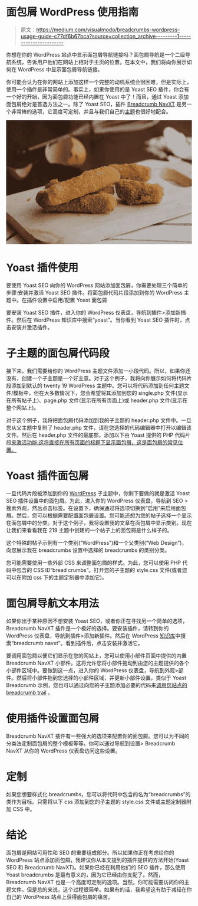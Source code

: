 # 面包屑 WordPress 使用指南

> 原文：<https://medium.com/visualmodo/breadcrumbs-wordpress-usage-guide-c77df6b67bca?source=collection_archive---------1----------------------->

你想在你的 WordPress 站点中显示面包屑导航链接吗？面包屑导航是一个二级导航系统，告诉用户他们在网站上相对于主页的位置。在本文中，我们将向你展示如何在 WordPress 中显示面包屑导航链接。

你可能会认为在你的网站上添加这样一个完整的动机系统会很困难，但是实际上，使用一个插件是非常简单的。事实上，如果你使用的是 Yoast SEO 插件，你会有一个好的开始，因为面包屑功能已经内置在 Yoast 中了！而且，通过 Yoast 添加面包屑绝对是首选方法之一。除了 Yoast SEO，插件 [Breadcrumb NavXT](https://wordpress.org/plugins/breadcrumb-navxt/) 是另一个非常棒的选项，它高度可定制，并且与我们自己的[主题](https://visualmodo.com/wordpress-themes/)也很好地配合。

![](img/f010c95c60104a880acb72e234a23945.png)

# Yoast 插件使用

要使用 Yoast SEO 向你的 WordPress 网站添加面包屑，你需要处理三个简单的步骤:安装并激活 Yoast SEO 插件。将面包屑代码片段添加到你的 WordPress 主题中。在插件设置中启用/配置 Yoast 面包屑

要安装 Yoast SEO 插件，进入你的 WordPress 仪表盘，导航到插件>添加新插件。然后在 WordPress 知识库中搜索“yoast”。当你看到 Yoast SEO 插件时，点击安装并激活插件。

# 子主题的面包屑代码段

接下来，我们需要给你的 WordPress 主题文件添加一小段代码。所以，如果你还没有，创建一个子主题是一个好主意。对于这个例子，我将向你展示如何将代码片段添加到默认的 twenty 19 WordPress 主题中。您可以将代码添加到任何主题文件/模板中，但在大多数情况下，您会希望将其添加到您的 single.php 文件(显示在所有帖子上)、page.php 文件(显示在所有页面上)或 header.php 文件(显示在整个网站上)。

对于这个例子，我将把面包屑代码添加到我的子主题的 header.php 文件中。一旦您从父主题中复制了 header.php 文件，请在您选择的代码编辑器中打开以编辑该文件。然后在 header.php 文件的最底部，添加以下由 Yoast 提供的 PHP 代码片段[来激活功能:这将直接在所有页面的标题下显示面包屑，这是面包屑的常见位置。](https://kb.yoast.com/kb/implement-wordpress-seo-breadcrumbs/)

# Yoast 插件面包屑

一旦代码片段被添加到你的 [WordPress](https://visualmodo.com/blog/) 子主题中，你剩下要做的就是激活 Yoast SEO 插件设置中的面包屑。为此，进入你的 WordPress 仪表盘，导航到 SEO >搜索外观，然后点击标签。在设置下，确保通过将选项切换到“启用”来启用面包屑。然后，您可以根据需要配置面包屑设置。您可能还想为您的帖子选择一个显示在面包屑中的分类。对于这个例子，我将设置我的文章在面包屑中显示类别。现在让我们来看看我在 219 主题中创建的一个帖子上的面包屑是什么样子的。

这个特殊的帖子示例有一个类别(“WordPress”)和一个父类别(“Web Design”)，向您展示我在 breadcrumbs 设置中选择的 breadcrumbs 的类别分类。

您可能需要使用一些外部 CSS 来调整面包屑的样式。为此，您可以使用 PHP 代码中包含的 CSS ID“bread crumbs”。打开您的子主题的 style.css 文件(或者您可以在附加 css 下的主题定制器中添加它)。

# 面包屑导航文本用法

如果你出于某种原因不想安装 Yoast SEO，或者你正在寻找另一个简单的选项，Breadcrumb NavXT 插件是一个极好的选择。要安装插件，请转到你的 WordPress 仪表盘，导航到插件>添加新插件。然后在 WordPress [知识库](https://awards.visualmodo.com/)中搜索“breadcrumb navxt”。看到插件后，点击安装并激活它。

要调用面包屑以便它们显示在您的网站上，您可以使用小部件页面中提供的内置 Breadcrumb NavXT 小部件。这将允许您将小部件拖动到由您的主题提供的各个小部件区域中。要做到这一点，进入你的 WordPress 仪表盘，导航到外观>部件。然后将小部件拖到您选择的小部件区域，并更新小部件设置。类似于 Yoast Breadcrumb 示例，您也可以通过向您的子主题添加必要的代码来[调用您站点的 breadcrumb trail](https://mtekk.us/archives/guides/calling-the-breadcrumb-trail/) 。

# 使用插件设置面包屑

Breadcrumb NavXT 插件有一些强大的选项来配置你的面包屑。您可以为不同的分类法定制面包屑的整个模板等等。你可以通过导航到设置> Breadcrumb NavXT 从你的 WordPress 仪表盘访问这些设置。

# 定制

如果您想要样式化 breadcrumbs，您可以将代码中包含的名为“breadcrumbs”的类作为目标。只需将以下 css 添加到您的子主题的 style.css 文件或主题定制器附加 CSS 中。

# 结论

面包屑是网站可用性和 SEO 的重要组成部分。所以如果你正在考虑给你的 WordPress 站点添加面包屑，我建议你从本文提到的插件提供的方法开始(Yoast SEO 和 Breadcrumb NavXT)。如果你已经在利用他们的 SEO 插件，那么使用 Yoast breadcrumbs 是最有意义的，因为它已经由你支配了。然而，Breadcrumb NavXT 也是一个高度可定制的选项。当然，你可能需要访问你的主题文件，但是总的来说，这个过程很简单。如果有的话，我希望这有助于减轻在你自己的 WordPress 站点上获得面包屑的痛苦。
